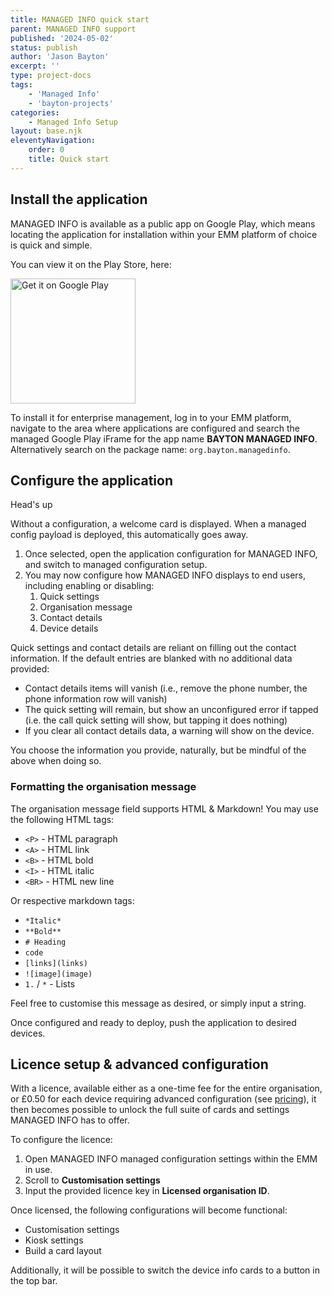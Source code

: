 ```yaml
---
title: MANAGED INFO quick start
parent: MANAGED INFO support
published: '2024-05-02'
status: publish
author: 'Jason Bayton'
excerpt: ''
type: project-docs
tags: 
    - 'Managed Info'
    - 'bayton-projects'
categories: 
    - Managed Info Setup
layout: base.njk
eleventyNavigation: 
    order: 0
    title: Quick start
---
```


## Install the application

MANAGED INFO is available as a public app on Google Play, which means locating the application for installation within your EMM platform of choice is quick and simple. 

You can view it on the Play Store, here: 

<a href='https://play.google.com/store/apps/details?id=org.bayton.managedinfo'><img alt='Get it on Google Play' src='https://play.google.com/intl/en_us/badges/static/images/badges/en_badge_web_generic.png' width="200px"/></a>

To install it for enterprise management, log in to your EMM platform, navigate to the area where applications are configured and search the managed Google Play iFrame for the app name **BAYTON MANAGED INFO**. Alternatively search on the package name: `org.bayton.managedinfo`. 

## Configure the application

<div class="callout callout-blue">
<div class="callout-heading callout-heading-small"> Head's up</div>

Without a configuration, a welcome card is displayed. When a managed config payload is deployed, this automatically goes away.

</div>

1. Once selected, open the application configuration for MANAGED INFO, and switch to managed configuration setup.
2. You may now configure how MANAGED INFO displays to end users, including enabling or disabling:
   1. Quick settings
   2. Organisation message
   3. Contact details
   4. Device details

Quick settings and contact details are reliant on filling out the contact information. If the default entries are blanked with no additional data provided:

- Contact details items will vanish (i.e., remove the phone number, the phone information row will vanish)
- The quick setting will remain, but show an unconfigured error if tapped (i.e. the call quick setting will show, but tapping it does nothing)
- If you clear all contact details data, a warning will show on the device.

You choose the information you provide, naturally, but be mindful of the above when doing so.

### Formatting the organisation message 

The organisation message field supports HTML & Markdown! You may use the following HTML tags: 

- `<P>` - HTML paragraph 
- `<A>` - HTML link
- `<B>` - HTML bold
- `<I>` - HTML italic
- `<BR>` - HTML new line

Or respective markdown tags:

- `*Italic*`
- `**Bold**`
- `# Heading`
- ``code``
- `[links](links)`
- `![image](image)`
- `1.` / `*` - Lists

Feel free to customise this message as desired, or simply input a string.

Once configured and ready to deploy, push the application to desired devices.

## Licence setup & advanced configuration

With a licence, available either as a one-time fee for the entire organisation, or £0.50 for each device requiring advanced configuration (see [pricing](/projects/managed-info/pricing)), it then becomes possible to unlock the full suite of cards and settings MANAGED INFO has to offer. 

To configure the licence:

1. Open MANAGED INFO managed configuration settings within the EMM in use.
2. Scroll to **Customisation settings**
3. Input the provided licence key in **Licensed organisation ID**.

Once licensed, the following configurations will become functional:

- Customisation settings
- Kiosk settings
- Build a card layout

Additionally, it will be possible to switch the device info cards to a button in the top bar.